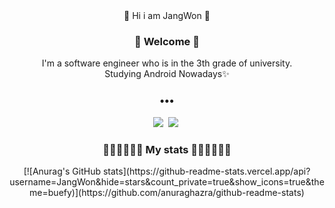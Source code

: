 <div align='center'>
👋 Hi i am JangWon 👋

<h3> 🙌 Welcome 🙌 </h3>
<p>I'm a software engineer who is in the 3th grade of university.<br/> Studying Android Nowadays✨</p>

<h3>•••</h3>
<p align='center'>
  <a href="mailto:wkddnj9898@gmail.com"><img src="https://img.shields.io/badge/Gmail-d14836?style=flat-square&logo=Gmail&logoColor=white&link=mailto:wkddnjs9898@gmail.com"/></a>&nbsp
  <a href="https://velog.io/@jwseo98"><img src="https://img.shields.io/badge/Velog-11B48A?style=flat-square&logo=Vimeo&logoColor=white&link=https://velog.io/@jwseo98"/></a>&nbsp
</p>
  
<h3> 🏃🏻‍♀️🏃🏻‍♀️ My stats 🏃🏻‍♀️🏃🏻‍♀ </h3>
[![Anurag's GitHub stats](https://github-readme-stats.vercel.app/api?username=JangWon&hide=stars&count_private=true&show_icons=true&theme=buefy)](https://github.com/anuraghazra/github-readme-stats) 
<!--
**jwn0-0/jwn0-0** is a ✨ _special_ ✨ repository because its `README.md` (this file) appears on your GitHub profile.

Here are some ideas to get you started:

- 🔭 I’m currently working on ...
- 🌱 I’m currently learning ...
- 👯 I’m looking to collaborate on ...
- 🤔 I’m looking for help with ...
- 💬 Ask me about ...
- 📫 How to reach me: ...
- 😄 Pronouns: ...
- ⚡ Fun fact: ...
-->
</div>
